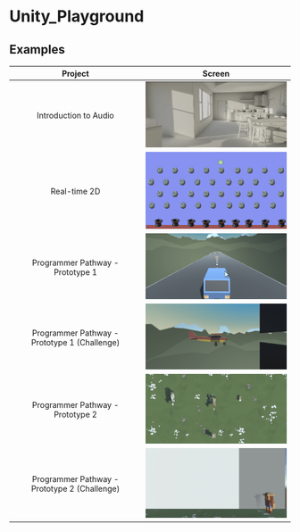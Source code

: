 # Unity_Playground

## Examples

|Project|Screen|
|:---:|:---:|
|Introduction to Audio|![intro_to_audio](assets/intro_to_audio.gif)|
|Real-time 2D|![realtime_2d](assets/realtime_2d.gif)|
|Programmer Pathway - Prototype 1|![propath_proto1_car](assets/propath_proto1_car.gif)|
|Programmer Pathway - Prototype 1 (Challenge)|![propath_proto1_plane](assets/propath_proto1_plane.gif)|
|Programmer Pathway - Prototype 2|![propath_proto2_feed](assets/propath_proto2_feed.gif)|
|Programmer Pathway - Prototype 2 (Challenge)|![propath_proto2_fetch](assets/propath_proto2_fetch.gif)|

